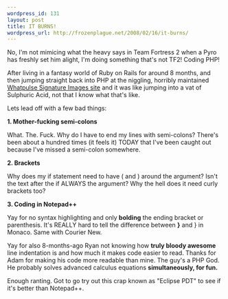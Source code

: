 ```yaml
--- 
wordpress_id: 131
layout: post
title: IT BURNS!
wordpress_url: http://frozenplague.net/2008/02/16/it-burns/
---
```

No, I'm not mimicing what the heavy says in Team Fortress 2 when a Pyro has freshly set him alight, I'm doing something that's not TF2! Coding PHP!

After living in a fantasy world of Ruby on Rails for around 8 months, and then jumping straight back into PHP at the niggling, horribly maintained <a href="http://pulse.offbeat-zero.net">Whatpulse Signature Images site</a> and it was like jumping into a vat of Sulphuric Acid, not that I know what that's like.

Lets lead off with a few bad things:

<strong>1. Mother-fucking semi-colons </strong>

What. The. Fuck. Why do I have to end my lines with semi-colons? There's been about a hundred times (it feels it) TODAY that I've been caught out because I've missed a semi-colon somewhere.

<strong>2. Brackets</strong>

Why does my if statement need to have (  and ) around the argument? Isn't the text after the if ALWAYS the argument? Why the hell does it need curly brackets too?

<strong>3. Coding in Notepad++</strong>

Yay for no syntax highlighting and only <strong>bolding</strong> the ending bracket or parenthesis. It's REALLY hard to tell the difference between <strong>}</strong> and } in Monaco. Same with Courier New.

Yay for also 8-months-ago Ryan not knowing how <strong>truly bloody awesome </strong>line indentation is and how much it makes code easier to read. Thanks for Adam for making his code more readable than mine. The guy's a PHP God. He probably solves advanced calculus equations <strong>simultaneously, for fun.</strong>

Enough ranting. Got to go try out this crap known as "Eclipse PDT" to see if it's better than Notepad++.
